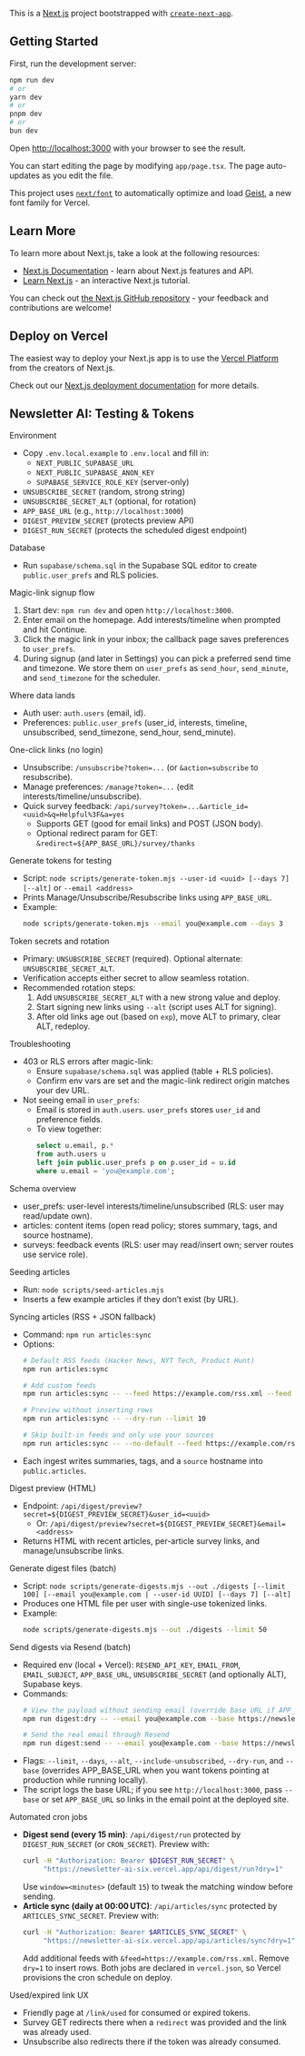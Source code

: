 This is a [Next.js](https://nextjs.org) project bootstrapped with [`create-next-app`](https://nextjs.org/docs/app/api-reference/cli/create-next-app).

## Getting Started

First, run the development server:

```bash
npm run dev
# or
yarn dev
# or
pnpm dev
# or
bun dev
```

Open [http://localhost:3000](http://localhost:3000) with your browser to see the result.

You can start editing the page by modifying `app/page.tsx`. The page auto-updates as you edit the file.

This project uses [`next/font`](https://nextjs.org/docs/app/building-your-application/optimizing/fonts) to automatically optimize and load [Geist](https://vercel.com/font), a new font family for Vercel.

## Learn More

To learn more about Next.js, take a look at the following resources:

- [Next.js Documentation](https://nextjs.org/docs) - learn about Next.js features and API.
- [Learn Next.js](https://nextjs.org/learn) - an interactive Next.js tutorial.

You can check out [the Next.js GitHub repository](https://github.com/vercel/next.js) - your feedback and contributions are welcome!

## Deploy on Vercel

The easiest way to deploy your Next.js app is to use the [Vercel Platform](https://vercel.com/new?utm_medium=default-template&filter=next.js&utm_source=create-next-app&utm_campaign=create-next-app-readme) from the creators of Next.js.

Check out our [Next.js deployment documentation](https://nextjs.org/docs/app/building-your-application/deploying) for more details.

## Newsletter AI: Testing & Tokens

Environment
- Copy `.env.local.example` to `.env.local` and fill in:
  - `NEXT_PUBLIC_SUPABASE_URL`
  - `NEXT_PUBLIC_SUPABASE_ANON_KEY`
  - `SUPABASE_SERVICE_ROLE_KEY` (server-only)
- `UNSUBSCRIBE_SECRET` (random, strong string)
- `UNSUBSCRIBE_SECRET_ALT` (optional, for rotation)
- `APP_BASE_URL` (e.g., `http://localhost:3000`)
- `DIGEST_PREVIEW_SECRET` (protects preview API)
- `DIGEST_RUN_SECRET` (protects the scheduled digest endpoint)

Database
- Run `supabase/schema.sql` in the Supabase SQL editor to create `public.user_prefs` and RLS policies.

Magic-link signup flow
1. Start dev: `npm run dev` and open `http://localhost:3000`.
2. Enter email on the homepage. Add interests/timeline when prompted and hit Continue.
3. Click the magic link in your inbox; the callback page saves preferences to `user_prefs`.
4. During signup (and later in Settings) you can pick a preferred send time and timezone. We store them on `user_prefs` as `send_hour`, `send_minute`, and `send_timezone` for the scheduler.

Where data lands
- Auth user: `auth.users` (email, id).
- Preferences: `public.user_prefs` (user_id, interests, timeline, unsubscribed, send_timezone, send_hour, send_minute).

One-click links (no login)
- Unsubscribe: `/unsubscribe?token=...` (or `&action=subscribe` to resubscribe).
- Manage preferences: `/manage?token=...` (edit interests/timeline/unsubscribe).
- Quick survey feedback: `/api/survey?token=...&article_id=<uuid>&q=Helpful%3F&a=yes`
  - Supports GET (good for email links) and POST (JSON body).
  - Optional redirect param for GET: `&redirect=${APP_BASE_URL}/survey/thanks`

Generate tokens for testing
- Script: `node scripts/generate-token.mjs --user-id <uuid> [--days 7] [--alt]` or `--email <address>`
- Prints Manage/Unsubscribe/Resubscribe links using `APP_BASE_URL`.
- Example:
  ```bash
  node scripts/generate-token.mjs --email you@example.com --days 3
  ```

Token secrets and rotation
- Primary: `UNSUBSCRIBE_SECRET` (required). Optional alternate: `UNSUBSCRIBE_SECRET_ALT`.
- Verification accepts either secret to allow seamless rotation.
- Recommended rotation steps:
  1) Add `UNSUBSCRIBE_SECRET_ALT` with a new strong value and deploy.
  2) Start signing new links using `--alt` (script uses ALT for signing).
  3) After old links age out (based on `exp`), move ALT to primary, clear ALT, redeploy.

Troubleshooting
- 403 or RLS errors after magic-link:
  - Ensure `supabase/schema.sql` was applied (table + RLS policies).
  - Confirm env vars are set and the magic-link redirect origin matches your dev URL.
- Not seeing email in `user_prefs`:
  - Email is stored in `auth.users`. `user_prefs` stores `user_id` and preference fields.
  - To view together:
    ```sql
    select u.email, p.*
    from auth.users u
    left join public.user_prefs p on p.user_id = u.id
    where u.email = 'you@example.com';
    ```

Schema overview
- user_prefs: user-level interests/timeline/unsubscribed (RLS: user may read/update own).
- articles: content items (open read policy; stores summary, tags, and source hostname).
- surveys: feedback events (RLS: user may read/insert own; server routes use service role).

Seeding articles
- Run: `node scripts/seed-articles.mjs`
- Inserts a few example articles if they don’t exist (by URL).

Syncing articles (RSS + JSON fallback)
- Command: `npm run articles:sync`
- Options:
  ```bash
  # Default RSS feeds (Hacker News, NYT Tech, Product Hunt)
  npm run articles:sync

  # Add custom feeds
  npm run articles:sync -- --feed https://example.com/rss.xml --feed https://another.com/feed

  # Preview without inserting rows
  npm run articles:sync -- --dry-run --limit 10

  # Skip built-in feeds and only use your sources
  npm run articles:sync -- --no-default --feed https://example.com/rss.xml
  ```
- Each ingest writes summaries, tags, and a `source` hostname into `public.articles`.

Digest preview (HTML)
- Endpoint: `/api/digest/preview?secret=${DIGEST_PREVIEW_SECRET}&user_id=<uuid>`
  - Or: `/api/digest/preview?secret=${DIGEST_PREVIEW_SECRET}&email=<address>`
- Returns HTML with recent articles, per-article survey links, and manage/unsubscribe links.

Generate digest files (batch)
- Script: `node scripts/generate-digests.mjs --out ./digests [--limit 100] [--email you@example.com | --user-id UUID] [--days 7] [--alt]`
- Produces one HTML file per user with single-use tokenized links.
- Example:
  ```bash
  node scripts/generate-digests.mjs --out ./digests --limit 50
  ```

Send digests via Resend (batch)
- Required env (local + Vercel): `RESEND_API_KEY`, `EMAIL_FROM`, `EMAIL_SUBJECT`, `APP_BASE_URL`, `UNSUBSCRIBE_SECRET` (and optionally ALT), Supabase keys.
- Commands:
  ```bash
  # View the payload without sending email (override base URL if APP_BASE_URL is unset)
  npm run digest:dry -- --email you@example.com --base https://newsletter-ai-six.vercel.app

  # Send the real email through Resend
  npm run digest:send -- --email you@example.com --base https://newsletter-ai-six.vercel.app
  ```
- Flags: `--limit`, `--days`, `--alt`, `--include-unsubscribed`, `--dry-run`, and `--base` (overrides APP_BASE_URL when you want tokens pointing at production while running locally).
- The script logs the base URL; if you see `http://localhost:3000`, pass `--base` or set `APP_BASE_URL` so links in the email point at the deployed site.

Automated cron jobs
- **Digest send (every 15 min)**: `/api/digest/run` protected by `DIGEST_RUN_SECRET` (or `CRON_SECRET`). Preview with:
  ```bash
  curl -H "Authorization: Bearer $DIGEST_RUN_SECRET" \
       "https://newsletter-ai-six.vercel.app/api/digest/run?dry=1"
  ```
  Use `window=<minutes>` (default `15`) to tweak the matching window before sending.
- **Article sync (daily at 00:00 UTC)**: `/api/articles/sync` protected by `ARTICLES_SYNC_SECRET`. Preview with:
  ```bash
  curl -H "Authorization: Bearer $ARTICLES_SYNC_SECRET" \
       "https://newsletter-ai-six.vercel.app/api/articles/sync?dry=1"
  ```
  Add additional feeds with `&feed=https://example.com/rss.xml`. Remove `dry=1` to insert rows.
  Both jobs are declared in `vercel.json`, so Vercel provisions the cron schedule on deploy.

Used/expired link UX
- Friendly page at `/link/used` for consumed or expired tokens.
- Survey GET redirects there when a `redirect` was provided and the link was already used.
- Unsubscribe also redirects there if the token was already consumed.
